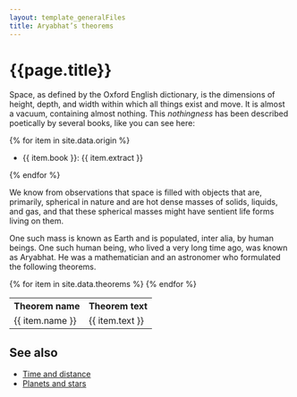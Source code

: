 ```yaml
---
layout: template_generalFiles
title: Aryabhat’s theorems
---
```


# {{page.title}}

Space, as defined by the Oxford English dictionary, is the dimensions of height, depth, and width within which all things exist and move. It is almost a vacuum, containing almost nothing. This _nothingness_ has been described poetically by several books, like you can see here:


{% for item in site.data.origin %}

-  {{ item.book }}: {{ item.extract }}

{% endfor %}

We know from observations that space is filled with objects that are, primarily, spherical in nature and are hot dense masses of solids, liquids, and gas, and that these spherical masses might have sentient life forms living on them.

One such mass is known as Earth and is populated, inter alia, by human beings. One such human being, who lived a very long time ago, was known as Aryabhat. He was a mathematician and an astronomer who formulated the following theorems.

<table>
<tr>
<th>Theorem name</th><th>Theorem text</th>
</tr>
{% for item in site.data.theorems %}
<tr><td>{{ item.name }}</td><td>{{ item.text }}</td></tr>
{% endfor %}
</table>

## See also

-  [Time and distance](time_distance.md)
-  [Planets and stars](planet_stars.md)

